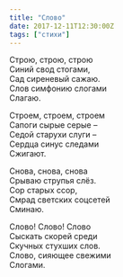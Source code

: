 ```yaml
---
title: "Слово"
date: 2017-12-11T12:30:00Z
tags: ["стихи"]
---
```


Строю, строю, строю   
Синий свод стогами,   
Сад сиреневый сажаю.   
Слов симфонию слогами   
Слагаю. 

Строем, строем, строем   
Сапоги сырые серые –   
Седой старухи слуги –   
Сердца синус следами   
Сжигают. 

Снова, снова, снова   
Срываю струпья слёз.   
Сор старых ссор,   
Смрад светских соцсетей   
Сминаю. 

Слово! Слово! Слово   
Сыскать скорей среди   
Скучных стухших слов.   
Слово, сияющее свежими   
Слогами.   

